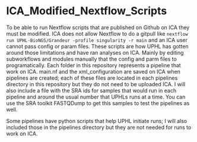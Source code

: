 # ICA_Modified_Nextflow_Scripts
To be able to run Nextflow scripts that are published on Github on ICA they must be modified.
ICA does not allow Nextflow to do a gitpull like ```nextflow run UPHL-BioNGS/Grandeur -profile singularity -r main``` and an ICA user cannot pass config or param files.
These scripts are how UPHL has gotten around those limitations and have ran analyses on ICA.
Mainly by editing subworkflows and modules manually that the config and parm files to programatically. 
Each folder in this repository represents a pipeline that work on ICA.
main.nf and the xml_configuration are saved on ICA when pipelines are created; each of these files are located in each pipelines directory in this repository but they do not need to be uploaded ICA.
I will also include a file with the SRA ids for samples that would run in each pipeline and around the usual number that UPHLs runs at a time.
You can use the SRA toolkit FASTQDump to get this samples to test the pipelines as well. 

Some pipelines have python scripts that help UPHL initiate runs; I will also included those in the pipelines directory but they are not needed for runs to work on ICA. 
